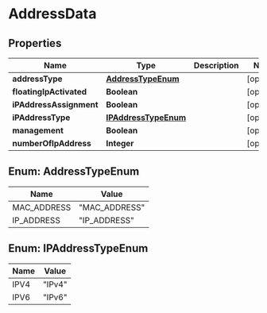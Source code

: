 
# AddressData

## Properties
Name | Type | Description | Notes
------------ | ------------- | ------------- | -------------
**addressType** | [**AddressTypeEnum**](#AddressTypeEnum) |  |  [optional]
**floatingIpActivated** | **Boolean** |  |  [optional]
**iPAddressAssignment** | **Boolean** |  |  [optional]
**iPAddressType** | [**IPAddressTypeEnum**](#IPAddressTypeEnum) |  |  [optional]
**management** | **Boolean** |  |  [optional]
**numberOfIpAddress** | **Integer** |  |  [optional]


<a name="AddressTypeEnum"></a>
## Enum: AddressTypeEnum
Name | Value
---- | -----
MAC_ADDRESS | &quot;MAC_ADDRESS&quot;
IP_ADDRESS | &quot;IP_ADDRESS&quot;


<a name="IPAddressTypeEnum"></a>
## Enum: IPAddressTypeEnum
Name | Value
---- | -----
IPV4 | &quot;IPv4&quot;
IPV6 | &quot;IPv6&quot;



